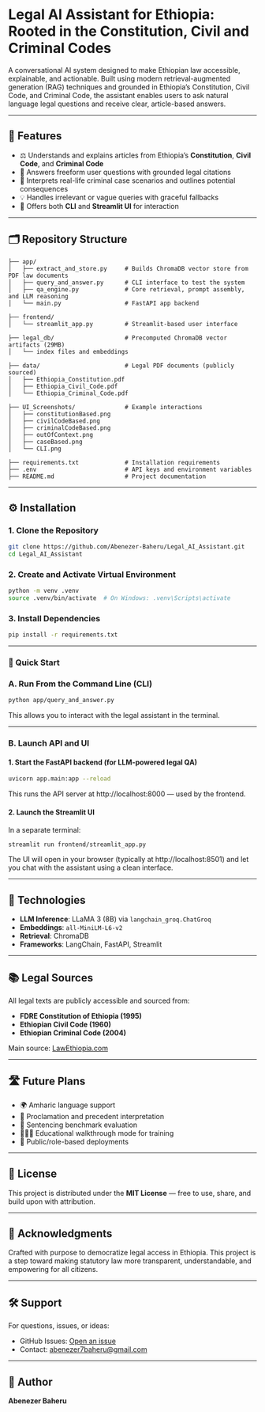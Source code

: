 # Legal AI Assistant for Ethiopia: Rooted in the Constitution, Civil and Criminal Codes

A conversational AI system designed to make Ethiopian law accessible, explainable, and actionable. Built using modern retrieval-augmented generation (RAG) techniques and grounded in Ethiopia’s Constitution, Civil Code, and Criminal Code, the assistant enables users to ask natural language legal questions and receive clear, article-based answers.

---

## 🚀 Features

- ⚖️ Understands and explains articles from Ethiopia’s **Constitution**, **Civil Code**, and **Criminal Code**
- 🧠 Answers freeform user questions with grounded legal citations
- 🧾 Interprets real-life criminal case scenarios and outlines potential consequences
- 💡 Handles irrelevant or vague queries with graceful fallbacks
- 💬 Offers both **CLI** and **Streamlit UI** for interaction

---

## 🗂 Repository Structure

```
├── app/
│   ├── extract_and_store.py     # Builds ChromaDB vector store from PDF law documents
│   ├── query_and_answer.py      # CLI interface to test the system
│   ├── qa_engine.py             # Core retrieval, prompt assembly, and LLM reasoning
│   └── main.py                  # FastAPI app backend

├── frontend/
│   └── streamlit_app.py         # Streamlit-based user interface

├── legal_db/                    # Precomputed ChromaDB vector artifacts (29MB)
│   └── index files and embeddings

├── data/                        # Legal PDF documents (publicly sourced)
│   ├── Ethiopia_Constitution.pdf
│   ├── Ethiopia_Civil_Code.pdf
│   └── Ethiopia_Criminal_Code.pdf

├── UI_Screenshots/              # Example interactions
│   ├── constitutionBased.png
│   ├── civilCodeBased.png
│   ├── criminalCodeBased.png
│   ├── outOfContext.png
│   ├── caseBased.png
│   └── CLI.png

├── requirements.txt             # Installation requirements
├── .env                         # API keys and environment variables
├── README.md                    # Project documentation
```

---

## ⚙️ Installation

### 1. Clone the Repository

```bash
git clone https://github.com/Abenezer-Baheru/Legal_AI_Assistant.git
cd Legal_AI_Assistant
```

### 2. Create and Activate Virtual Environment

```bash
python -m venv .venv
source .venv/bin/activate  # On Windows: .venv\Scripts\activate
```

### 3. Install Dependencies

```bash
pip install -r requirements.txt
```

---

### 🧪 Quick Start

### A. Run From the Command Line (CLI)

```bash
python app/query_and_answer.py
```

This allows you to interact with the legal assistant in the terminal.

---

### B. Launch API and UI

#### 1. Start the FastAPI backend (for LLM-powered legal QA)

```bash
uvicorn app.main:app --reload
```

This runs the API server at http://localhost:8000 — used by the frontend.

#### 2. Launch the Streamlit UI

In a separate terminal:

```bash
streamlit run frontend/streamlit_app.py
```

The UI will open in your browser (typically at http://localhost:8501) and let you chat with the assistant using a clean interface.

---

## 🔗 Technologies

- **LLM Inference**: LLaMA 3 (8B) via `langchain_groq.ChatGroq`
- **Embeddings**: `all-MiniLM-L6-v2`
- **Retrieval**: ChromaDB
- **Frameworks**: LangChain, FastAPI, Streamlit

---

## 📚 Legal Sources

All legal texts are publicly accessible and sourced from:

- **FDRE Constitution of Ethiopia (1995)**
- **Ethiopian Civil Code (1960)**
- **Ethiopian Criminal Code (2004)**

Main source: [LawEthiopia.com](https://www.lawethiopia.com/)

---

## 🛣️ Future Plans

- 🌍 Amharic language support
- 📜 Proclamation and precedent interpretation
- 🧪 Sentencing benchmark evaluation
- 👩🏽‍🏫 Educational walkthrough mode for training
- 🔐 Public/role-based deployments

---

## 🧾 License

This project is distributed under the **MIT License** — free to use, share, and build upon with attribution.

---

## 🙌 Acknowledgments

Crafted with purpose to democratize legal access in Ethiopia. This project is a step toward making statutory law more transparent, understandable, and empowering for all citizens.

---

## 🛠 Support

  For questions, issues, or ideas:
  - GitHub Issues: [Open an issue](https://github.com/Abenezer-Baheru/Legal_AI_Assistant/issues)
  - Contact: abenezer7baheru@gmail.com

---

## 👤 Author
  **Abenezer Baheru**  